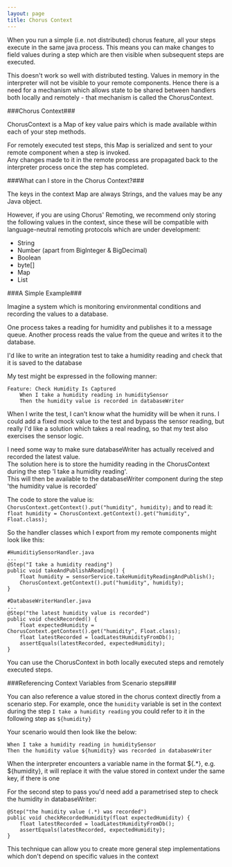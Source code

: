 ```yaml
---
layout: page
title: Chorus Context
---
```


When you run a simple (i.e. not distributed) chorus feature, all your steps execute in the same java process.
This means you can make changes to field values during a step which are then visible when subsequent steps are executed.

This doesn't work so well with distributed testing. Values in memory in the interpreter will not be visible to your remote components. Hence there is a need for a mechanism which allows state to be shared between handlers both locally and remotely - that mechanism is called the ChorusContext.  

###Chorus Context###

ChorusContext is a Map of key value pairs which is made available within each of your step methods.  

For remotely executed test steps, this Map is serialized and sent to your remote component when a step is invoked.  
Any changes made to it in the remote process are propagated back to the interpreter process once the step has completed.

###What can I store in the Chorus Context?###

The keys in the context Map are always Strings, and the values may be any Java object.

However, if you are using Chorus' Remoting, we recommend only storing the following values in the context, since these will be compatible with language-neutral remoting protocols which are under development:
 
* String
* Number (apart from BigInteger & BigDecimal)
* Boolean
* byte[]
* Map
* List

###A Simple Example###

Imagine a system which is monitoring environmental conditions and recording the values to a database.  

One process takes a reading for humidity and publishes it to a message queue. Another process reads the value from the queue and writes it to the database.  
 
I'd like to write an integration test to take a humidity reading and check that it is saved to the database

My test might be expressed in the following manner:

    Feature: Check Humidity Is Captured
        When I take a humidity reading in humiditySensor
        Then the humidity value is recorded in databaseWriter

When I write the test, I can't know what the humidity will be when it runs.
I could add a fixed mock value to the test and bypass the sensor reading, but really I'd like a solution which takes a real reading, so that my test also exercises the sensor logic.  
    
I need some way to make sure databaseWriter has actually received and recorded the latest value.  
The solution here is to store the humidity reading in the ChorusContext during the step 'I take a humidity reading'.  
This will then be available to the databaseWriter component during the step 'the humidity value is recorded'

The code to store the value is:
        `ChorusContext.getContext().put("humidity", humidity);`
and to read it:
        `float humidity = ChorusContext.getContext().get("humidity", Float.class);`
  
So the handler classes which I export from my remote components might look like this:
    
    #HumiditiySensorHandler.java
    ...
    @Step("I take a humidity reading")
    public void takeAndPublishAReading() {
        float humidity = sensorService.takeHumidityReadingAndPublish();
        ChorusContext.getContext().put("humidity", humidity);
    }
    
    #DatabaseWriterHandler.java                 
    ...
    @Step("the latest humidity value is recorded")
    public void checkRecorded() {
        float expectedHumidity = ChorusContext.getContext().get("humidity", Float.class);
        float latestRecorded = loadLatestHumidityFromDb();
        assertEquals(latestRecorded, expectedHumidity);
    }

You can use the ChorusContext in both locally executed steps and remotely executed steps. 

###Referencing Context Variables from Scenario steps###

You can also reference a value stored in the chorus context directly from a scenario step.
For example, once the `humidity` variable is set in the context during the step `I take a humidity reading` you could refer to it in the following step as `${humidity}`

Your scenario would then look like the below:

    When I take a humidity reading in humiditySensor
    Then the humidity value ${humidity} was recorded in databaseWriter

When the interpreter encounters a variable name in the format ${.*}, e.g. ${humidity}, it will replace it with the value stored in context under the same key, if there is one

For the second step to pass you'd need add a parametrised step to check the humidity in databaseWriter:

    @Step("the humidity value (.*) was recorded")
    public void checkRecordedHumidity(float expectedHumidity) {
        float latestRecorded = loadLatestHumidityFromDb();
        assertEquals(latestRecorded, expectedHumidity);
    }

This technique can allow you to create more general step implementations which don't depend on specific values in the context
